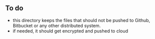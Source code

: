 ## To do
- this directory keeps the files that should not be pushed to Github, Bitbucket or any other distributed system.
- if needed, it should get encrypted and pushed to cloud
